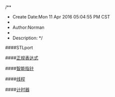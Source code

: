 /**
* Create Date:Mon 11 Apr 2016 05:04:55 PM CST
* 
* Author:Norman
* 
* Description: 
*/


####STLport

####[正规表达式](./regex)

####[智能指针](./shared_ptr)

####[线程](./thread)

####[计时器](./timer)
